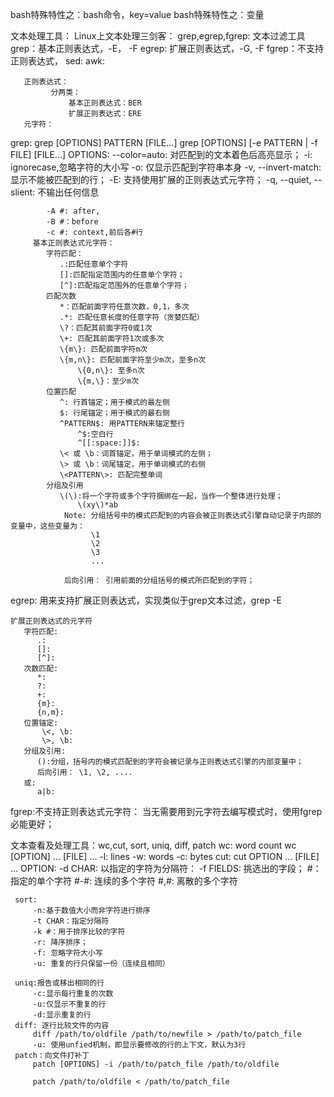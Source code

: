 bash特殊特性之：bash命令，key=value
bash特殊特性之：变量

文本处理工具：
   Linux上文本处理三剑客：
       grep,egrep,fgrep: 文本过滤工具
           grep：基本正则表达式，-E， -F
           egrep: 扩展正则表达式，-G, -F
           fgrep：不支持正则表达式，
       sed:
       awk:
       
       正则表达式：
             分两类：
                 基本正则表达式：BER
                 扩展正则表达式：ERE
       元字符：  
grep:
    grep [OPTIONS] PATTERN [FILE...]
    grep [OPTIONS] [-e PATTERN | -f FILE] [FILE...]
         OPTIONS:
            --color=auto: 对匹配到的文本着色后高亮显示；
            -i: ignorecase,忽略字符的大小写
            -o: 仅显示匹配到字符串本身
            -v, --invert-match: 显示不能被匹配到的行；
            -E: 支持使用扩展的正则表达式元字符；
            -q, --quiet, --slient: 不输出任何信息
            
            -A #: after,
            -B #：before
            -c #: context,前后各#行
         基本正则表达式元字符：
            字符匹配：
               .:匹配任意单个字符
               []:匹配指定范围内的任意单个字符；
               [^]:匹配指定范围外的任意单个字符；
            匹配次数
               *：匹配前面字符任意次数，0,1，多次
               .*: 匹配任意长度的任意字符（贪婪匹配）
               \?：匹配其前面字符0或1次
               \+: 匹配其前面字符1次或多次
               \{m\}: 匹配前面字符m次
               \{m,n\}: 匹配前面字符至少m次，至多n次
                   \{0,n\}: 至多n次
                   \{m,\}：至少m次
            位置匹配
               ^: 行首锚定；用于模式的最左侧
               $: 行尾锚定；用于模式的最右侧
               ^PATTERN$: 用PATTERN来锚定整行
                   ^$:空白行
                   ^[[:space:]]$:
               \< 或 \b：词首锚定，用于单词模式的左侧；
               \> 或 \b：词尾锚定，用于单词模式的右侧
               \<PATTERN\>: 匹配完整单词
            分组及引用
               \(\):将一个字符或多个字符捆绑在一起，当作一个整体进行处理；
                   \(xy\)*ab
                Note: 分组括号中的模式匹配到的内容会被正则表达式引擎自动记录于内部的变量中，这些变量为：
                      \1
                      \2
                      \3
                      ...
                      
                后向引用： 引用前面的分组括号的模式所匹配到的字符；
               
egrep:
    用来支持扩展正则表达式，实现类似于grep文本过滤，grep -E
    
    扩展正则表达式的元字符
       字符匹配:
          .:
          []:
          [^]:
       次数匹配:
          *:
          ?:
          +:
          {m}:
          {n,m}:
       位置锚定:
           \<, \b:
           \>, \b:
       分组及引用:
          ():分组，括号内的模式匹配到的字符会被记录与正则表达式引擎的内部变量中；
          后向引用： \1, \2, ....
       或:
          a|b:
    
fgrep:不支持正则表达式元字符：
    当无需要用到元字符去编写模式时，使用fgrep必能更好；
  
文本查看及处理工具：wc,cut, sort, uniq, diff, patch
    wc: word count
        wc [OPTION] ... [FILE] ...
           -l: lines
           -w: words
           -c: bytes
     cut:
          cut OPTION ... [FILE] ...
              OPTION:
                  -d CHAR: 以指定的字符为分隔符：
                  -f FIELDS: 挑选出的字段；
                        #： 指定的单个字符
                        #-#: 连续的多个字符
                        #,#: 离散的多个字符
                        
     sort:
         -n:基于数值大小而非字符进行排序
         -t CHAR：指定分隔符
         -k #：用于排序比较的字符
         -r: 降序排序；
         -f: 忽略字符大小写
         -u: 重复的行只保留一份（连续且相同）
         
     uniq:报告或移出相同的行
         -c:显示每行重复的次数
         -u:仅显示不重复的行
         -d:显示重复的行
     diff: 逐行比较文件的内容
         diff /path/to/oldfile /path/to/newfile > /path/to/patch_file
         -u: 使用unfied机制，即显示要修改的行的上下文，默认为3行
     patch：向文件打补丁
         patch [OPTIONS] -i /path/to/patch_file /path/to/oldfile
         
         patch /path/to/oldfile < /path/to/patch_file
